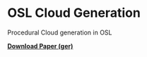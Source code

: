 # OSL Cloud Generation

Procedural Cloud generation in OSL

[**Download Paper (ger)**](./Prozedurale_Generierung_von_Wolkenin_Offline-Renderengines.pdf)